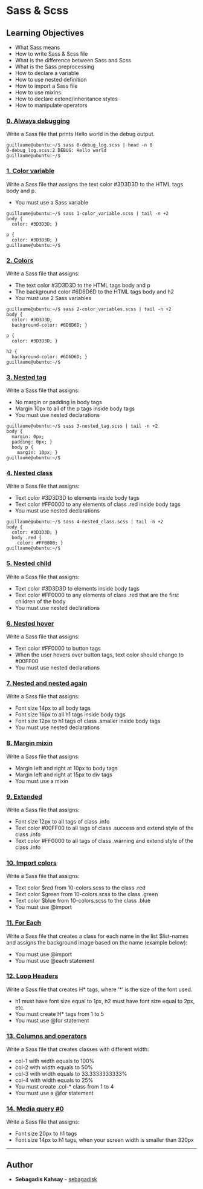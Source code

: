 # Sass & Scss
## Learning Objectives
* What Sass means
* How to write Sass & Scss file
* What is the difference between Sass and Scss
* What is the Sass preprocessing
* How to declare a variable
* How to use nested definition
* How to import a Sass file
* How to use mixins
* How to declare extend/inheritance styles
* How to manipulate operators

### [0. Always debugging](./0-debug_log.scss)
Write a Sass file that prints Hello world in the debug output.
```
guillaume@ubuntu:~/$ sass 0-debug_log.scss | head -n 0
0-debug_log.scss:2 DEBUG: Hello world
guillaume@ubuntu:~/$

```

### [1. Color variable](1-color_variable.scss)
Write a Sass file that assigns the text color #3D3D3D to the HTML tags body and p.
- You must use a Sass variable

```
guillaume@ubuntu:~/$ sass 1-color_variable.scss | tail -n +2
body {
  color: #3D3D3D; }

p {
  color: #3D3D3D; }
guillaume@ubuntu:~/$
```

### [2. Colors](2-color_variables.scss)
Write a Sass file that assigns:
- The text color #3D3D3D to the HTML tags body and p
- The background color #6D6D6D to the HTML tags body and h2
- You must use 2 Sass variables
```
guillaume@ubuntu:~/$ sass 2-color_variables.scss | tail -n +2
body {
  color: #3D3D3D;
  background-color: #6D6D6D; }

p {
  color: #3D3D3D; }

h2 {
  background-color: #6D6D6D; }
guillaume@ubuntu:~/$
```

### [3. Nested tag](3-nested_tag.scss)
Write a Sass file that assigns:

- No margin or padding in body tags
- Margin 10px to all of the p tags inside body tags
- You must use nested declarations
```
guillaume@ubuntu:~/$ sass 3-nested_tag.scss | tail -n +2
body {
  margin: 0px;
  padding: 0px; }
  body p {
    margin: 10px; }
guillaume@ubuntu:~/$
```

### [4. Nested class](./4-nested_class.scss)
Write a Sass file that assigns:

- Text color #3D3D3D to elements inside body tags
- Text color #FF0000 to any elements of class .red inside body tags
- You must use nested declarations
```
guillaume@ubuntu:~/$ sass 4-nested_class.scss | tail -n +2
body {
  color: #3D3D3D; }
  body .red {
    color: #FF0000; }
guillaume@ubuntu:~/$
```

### [5. Nested child ](./5-nested_child.scss)
Write a Sass file that assigns:

- Text color #3D3D3D to elements inside body tags
- Text color #FF0000 to any elements of class .red that are the first children of the body
- You must use nested declarations

### [6. Nested hover](./6-nested_hover.scss)
Write a Sass file that assigns:

- Text color #FF0000 to button tags
- When the user hovers over button tags, text color should change to #00FF00
- You must use nested declarations

### [7. Nested and nested again](./7-nested_deeper.scss)
Write a Sass file that assigns:

- Font size 14px to all body tags
- Font size 16px to all h1 tags inside body tags
- Font size 12px to h1 tags of class .smaller inside body tags
- You must use nested declarations

### [8. Margin mixin ](8-mixin_margins.scss)
Write a Sass file that assigns:

- Margin left and right at 10px to body tags
- Margin left and right at 15px to div tags
- You must use a mixin

### [9. Extended](./9-extend_list.scss)
Write a Sass file that assigns:

- Font size 12px to all tags of class .info
- Text color #00FF00 to all tags of class .success and extend style of the class .info
- Text color #FF0000 to all tags of class .warning and extend style of the class .info

### [10. Import colors](./10-import_colors.scss)
Write a Sass file that assigns:

- Text color $red from 10-colors.scss to the class .red
- Text color $green from 10-colors.scss to the class .green
- Text color $blue from 10-colors.scss to the class .blue
- You must use @import

### [11. For Each](./11-loop_photos.scss)
Write a Sass file that creates a class for each name in the list $list-names and assigns the background image based on the name (example below):

- You must use @import
- You must use @each statement

### [12. Loop Headers](./12-loop_header.scss)
Write a Sass file that creates H* tags, where ‘*’ is the size of the font used.

- h1 must have font size equal to 1px, h2 must have font size equal to 2px, etc.
- You must create H* tags from 1 to 5
- You must use @for statement

### [13. Columns and operators](./100-loop_col.scss)
Write a Sass file that creates classes with different width:

- col-1 with width equals to 100%
- col-2 with width equals to 50%
- col-3 with width equals to 33.3333333333%
- col-4 with width equals to 25%
- You must create .col-* class from 1 to 4
- You must use a @for statement

### [ 14. Media query #0 ](./101-media_query.scss)
Write a Sass file that assigns:

- Font size 20px to h1 tags
- Font size 14px to h1 tags, when your screen width is smaller than 320px

---

## Author
* **Sebagadis Kahsay** - [sebagadisk](https://github.com/sebagadisk)
